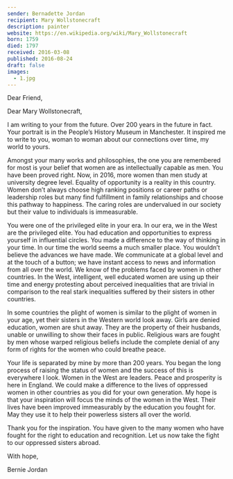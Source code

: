 ```yaml
---
sender: Bernadette Jordan
recipient: Mary Wollstonecraft
description: painter
website: https://en.wikipedia.org/wiki/Mary_Wollstonecraft
born: 1759
died: 1797
received: 2016-03-08
published: 2016-08-24
draft: false
images:
  - 1.jpg
---
```

Dear Friend,

Dear Mary Wollstonecraft,

I am writing to your from the future. Over 200 years in the future in fact. Your portrait is in the People’s History Museum in Manchester. It inspired me to write to you, woman to woman about our connections over time, my world to yours.

Amongst your many works and philosophies, the one you are remembered for most is your belief that women are as intellectually capable as men. You have been proved right. Now, in 2016, more women than men study at university degree level. Equality of opportunity is a reality in this country. Women don’t always choose high ranking positions or career paths or leadership roles but many find fulfillment in family relationships and choose this pathway to happiness. The caring roles are undervalued in our society but their value to individuals is immeasurable.

You were one of the privileged elite in your era. In our era, we in the West are the privileged elite. You had education and opportunities to express yourself in influential circles. You made a difference to the way of thinking in your time. In our time the world seems a much smaller place. You wouldn’t believe the advances we have made. We communicate at a global level and at the touch of a button; we have instant access to news and information from all over the world. We know of the problems faced by women in other countries. In the West, intelligent, well educated women are using up their time and energy protesting about perceived inequalities that are trivial in comparison to the real stark inequalities suffered by their sisters in other countries.

In some countries the plight of women is similar to the plight of women in your age, yet their sisters in the Western world look away. Girls are denied education, women are shut away. They are the property of their husbands, unable or unwilling to show their faces in public. Religious wars are fought by men whose warped religious beliefs include the complete denial of any form of rights for the women who could breathe peace.

Your life is separated by mine by more than 200 years. You began the long process of raising the status of women and the success of this is everywhere I look. Women in the West are leaders. Peace and prosperity is here in England. We could make a difference to the lives of oppressed women in other countries as you did for your own generation.  My hope is that your inspiration will focus the minds of the women in the West. Their lives have been improved immeasurably by the education you fought for. May they use it to help their powerless sisters all over the world.

Thank you for the inspiration. You have given to the many women who have fought for the right to education and recognition. Let us now take the fight to our oppressed sisters abroad.

With hope,

Bernie Jordan

